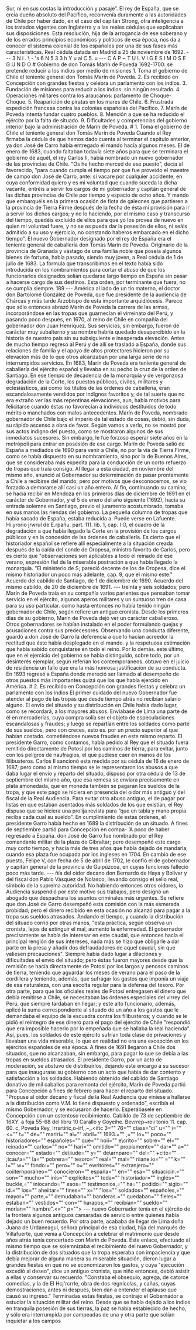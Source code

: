 Sur, ni en sus costas la introducción y pasaje”. El rey de España, que se creía dueño absoluto del Pacífico, reconvenía duramente a las autoridades de Chile por haber dado, en el caso del capitán Strong, otra inteligencia a los tratados vigentes con Inglaterra y a las reales cédulas que explicaban sus disposiciones. Esta resolución, hija de la arrogancia de ese soberano y de los errados principios económicos y políticos de esa época, nos da a conocer el sistema colonial de los españoles por una de sus fases más características. Real cédula datada en Madrid a 25 de noviembre de 1692. --- 3 N i . \ - 's 6 N 5 3 3 h Y u ai C 5. u --- C A P ~ T U L V I G E S I M O S E G U N D O # Gobierno de don Tomás Marín de Poveda 1692-1700: se pretende reducir a los indios por medio de misiones 1. Toma el gobierno de Chile el teniente general don Tomás Marín de Poveda. 2. Es recibido en Concepción con grandes fiestas y celebra un parlamento con los indios. 3. Fundación de misiones para reducir a los indios: sin ningún resultado. 4. Operaciones militares contra los araucanos: parlamento de Choque-Choque. 5. Reaparición de piratas en los mares de Chile. 6. Frustrada expedición francesa contra las colonias españolas del Pacífico. 7. Marín de Poveda intenta fundar cuatro pueblos. 8. Mención a que se ha reducido el ejército por la falta de situado. 9. Dificultades y competencias del gobierno interior bajo la administración de Marín de Poveda. # 1. Toma el gobierno de Chile el teniente general don Tomás Marín de Poveda Cuando el Rey firmaba la cédula de que hemos dado cuenta al terminar el capítulo anterior, ya don José de Carro había entregado el mando hacía algunos meses. El de enero de 1683, cuando faltaban todavía siete años para que se terminara el gobierno de aquél, el rey Carlos II, había nombrado un nuevo gobernador de las provincias de Chile. "Os he hecho merced de ese puesto", decía al favorecido, "para cuando cumpla el tiempo por que fue proveído el maestre de campo don José de Carro, ante: si vacare por cualquier accidente, en cuya conformidad quiero y es mi voluntad que cuando suceda la dicha vacante, entréis a servir los cargos de mi gobernador y capitán general de las dichas provincias de Chile por tiempo y espacio de ocho años. Y mando que embarquéis en la primera ocasión de flota de galeones que partieren a la provincia de Tierra Firme después de la fecha de ésta mi provisión para ir a servir los dichos cargos; y no lo haciendo, por el mismo caso y transcurso del tiempo, quedéis excluido de ellos para que yo los provea de nuevo en quien mi voluntad fuere, y no se os pueda dar la posesión de ellos, ni seáis admitido a su uso y ejercicio, no constando haberos embarcado en el dicho tiempo". El nuevo Gobernador designado por el rey de España era el teniente general de caballería don Tomás Marín de Poveda. Originario de la provincia de Granada y vástago de una familia noble que poseía algunos bienes de fortuna, había pasado, siendo muy joven, a Real cédula de 1 de julio de 1683. La fórmula que transcribimos en el texto había sido introducida en los nombramientos para cortar el abuso de que los funcionarios designados solían quedarse largo tiempo en España sin pasar a hacerse cargo de sus destinos. Esta orden, por terminante que fuera, no se cumplía siempre. 189 --- América al lado de un tío materno, el doctor don Bartolomé González de Poveda, que fue presidente de la audiencia de Chárcas y más tarde Arzobispo de esta importante arquidiócesis. Parece que sólo entonces abrazó Marín de Poveda la carrera de las armas, incorporándose en las tropas que guarnecían el virreinato del Perú, y pasando poco después, en 1670, al reino de Chile en compañía del gobernador don Juan Henríquez. Sus servicios, sin embargo, fueron de carácter muy subalterno y su nombre habría quedado desapercibido en la historia de nuestro país sin su subsiguiente e inesperada elevación. Antes de mucho tiempo regresó al Perú y de allí se trasladó a España, donde sus relaciones de familia y el apoyo de altos protectores hicieron por su elevación más de lo que otros alcanzaban por una larga serie de no interrumpidos servicios. En 1683, Marín de Poveda era teniente general de caballería del ejército español y llevaba en su pecho la cruz de la orden de Santiago. En ese tiempo de decadencia de la monarquía y de vergonzosa degradación de la Corte, los puestos públicos, civiles, militares y eclesiásticos, así como los títulos de las órdenes de caballería, eran escandalosamente vendidos por indignos favoritos y, de tal suerte que no era extraño ver las más repentinas elevaciones, aun, había motivos para felicitarse cuando éstas no favorecían a individuos destituidos de todo mérito o manchados con malos antecedentes. Marín de Poveda, nombrado gobernador de Chile bajo el imperio de tal estado de cosas, debió, sin duda, su rápido ascenso a obra de favor. Según vamos a verlo, no se mostró por sus actos indigno del puesto, como se mostraron algunos de sus inmediatos sucesores. Sin embargo, le fue forzoso esperar siete años en la metrópoli para entrar en posesión de ese cargo. Marín de Poveda salió de España a mediados de 1690 para venir a Chile, no por la vía de Tierra Firme, como se había dispuesto en su nombramiento, sino por la de Buenos Aires, que se consideraba más expedita para la conducción de un corto refuerzo de tropas que traía consigo. Al llegar a esta ciudad, en noviembre del mismo año, anunció al Gobernador su determinación de pasar prontamente a Chile a recibirse del mando; pero por motivos que desconocemos, se vio forzado a demorarse allí casi un año entero. Al fin, continuando su camino, se hacía recibir en Mendoza en los primeros días de diciembre de 1691 en el carácter de Gobernador, y el 5 de enero del año siguiente (1692), hacía su entrada solemne en Santiago, previo el juramento acostumbrado, tomaba en sus manos las riendas del gobierno. La pequeña columna de tropas que había sacado de España, estaba reducida a. Puede verse en Lafuente. Hi.yrorio jrwrul de E.rpañu. part. 111. lib. 1, cap. I O, el cuadro de la degradación a que había llegado la Corte en la provisión de los cargos públicos y en la concesión de las órdenes de caballería. Es cierto que el historiador español se refiere allí especialmente a la situación creada después de la caída del conde de Oropesa, ministro favorito de Carlos, pero es cierto que "observaciones son aplicables a todo el reinado de ese verano, expresión fiel de la miserable postración a que había llegado la monarquía. "El ministerio de S; pareció decente de los de Oropesa, dice el mismo historiador un poco más adelante, cap. 9, que el mismo este." Acuerdo del cabildo de Santiago, de 1 de diciembre de 1690. Acuerdo del mismo cabildo, de 20 de diciembre de 1691. --- treinta y seis soldados; pero Marín de Poveda traía en su compañía varios parientes que pensaban tomar servicio en el ejército, algunos aperos militares y un suntuoso tren de casa para su uso particular. como hasta entonces no había tenido ningún gobernador de Chile, según refiere un antiguo cronista. Desde los primeros días de su gobierno, Marín de Poveda dejó ver un carácter caballeroso. Otros gobernadores se habían instalado en el poder formulando quejas y acusaciones contra sus predecesores. Observando una conducta diferente, guardó a don José de Garro la deferencia a que lo hacían acreedor la rectitud que éste había desplegado en el mando. y la respetuosa estimación que había sabido conquistarse en todo el reino. Por lo demás. este último, que en el ejercicio del gobierno se había distinguido, sobre todo, por un desinterés ejemplar, según referían los contemporáneos. obtuvo en el juicio de residencia un fallo que era la más honrosa justificación de su conducta. En 1693 regresó a España donde mereció ser llamado al desempeño de otros puestos más importantes quizá que los que había ejercido en América. # 2. Es recibido en Concepción con grandes fiestas y celebra un parlamento con los indios El primer cuidado del nuevo Gobernador fue atender al pago de las tropas que desde tiempo atrás no recibían salario alguno. El envío del situado y su distribución en Chile había dado lugar, como se recordará, a los mayores abusos. Enviabase de Lima una parte de él en mercaderías, cuya compra solía ser el objeto de especulaciones escandalosas y fraudes; y luego se repartían entre los soldados como parte de sus sueldos, pero con creces, esto es. por un precio superior al que habían costado. cometiéndose nuevos fraudes en este mismo reparto. El presidente Garro, como contamos, había pedido al Rey que el situado fuera remitido directamente de Potosí por los caminos de tierra, para evitar, junto con los peligros de naufragios, el que pudiese caer en manos de los filibusteros. Carlos II sancionó esta medida por su cédula de 16 de enero de 1687; pero como al mismo tiempo se le representaron los abusos a que daba lugar el envío y reparto del situado, dispuso por otra cédula de 13 de septiembre del mismo año, que esa remesa se enviara precisamente en plata amonedada, que en moneda también se pagaran los sueldos de la tropa, y que este pago se hiciera en presencia del oidor más antiguo y del fiscal de la Real Audiencia. Para evitar otro abuso antiguo, el de pagar por listas en que estaban asentados más soldados de los que existían, el Rey dispuso que se hiciera una prolija revista para “que en tabla y mano propia reciba cada cual su sueldo”. En cumplimiento de estas órdenes, el presidente Garro había hecho en 1689 la distribución de un situado. A fines de septiembre partió para Concepción en compa- ‘A poco de haber regresado a España. don José de Garro fue nombrado por el Rey comandante militar de la plaza de Gibraltar; pero desempeñó este cargo muy corto tiempo, y hacía más de tres años que había dejado de mandarla, cuando esa plaza fue ocupada por los ingleses en 1704. En cambio de ese puesto, Felipe V, con fecha de 5 de abril de 1702, le confió el de gobernador y capitán general de la provincia de Guipúzcoa, en cuyas funciones falleció poco más tarde. --- ñía del oidor decano don Bernardo de Haya y Bolívar y del fiscal don Pablo Vásquez de Nolasco, llevando consigo el sello real, símbolo de la suprema autoridad. No habiendo entonces otros oidores, la Audiencia suspendió por este motivo sus trabajos, pero designó un abogado que despachara los asuntos criminales más urgentes. Se refiere que don José de Garro desempeñó esta comisión con la más esmerada probidad; pero el dinero recibido en esta ocasión no alcanzó para pagar a la tropa sus sueldos atrasados. Andando el tiempo, y cuando la distribución del situado corrió por otras manos, "esta práctica, según observa un cronista, lejos de extinguir el mal, aumentó la enfermedad. El gobernador precisamente se había de interesar en este caudal, que entonces hacía el principal renglón de sus intereses, nada más se hizo que obligarle a dar parte en la presa y añadir dos defraudadores de aquel caudal, sin que valiesen precauciones". Siempre había dado lugar a dilaciones y dificultades el envío del situado; pero éstas fueron mayores desde que la remisión se hacía directamente de Potosí por los largos y penosos caminos de tierra, teniendo que aguardar los meses de verano para el paso de la cordillera y teniendo, además, que sufragar los gastos que imponía un viaje de esa naturaleza, con una escolta regular para la defensa del tesoro. Por otra parte, para que los oficiales reales de Potosí entregasen el dinero que debía remitirse a Chile, se necesitaban las órdenes especiales del virrey del Perú, que siempre tardaban en llegar; y este alto funcionario, además, aplicó la suma correspondiente al situado de un año a los gastos que le demandaba el equipo de la escuadra contra los filibusteros; y cuando se le pidió el reintegro de ese dinero para el pago del ejército de Chile "respondió que era imposible hacerlo por lo empeñada que se hallaba la real hacienda". Así, pues, los soldados de este ejército sufrían toda clase de privaciones y llevaban una vida miserable, lo que en realidad no era una excepción en los ejércitos españoles de esa época. A fines de 1691 llegaron a Chile dos situados, que no alcanzaban, sin embargo, para pagar lo que se debía a las tropas en sueldos atrasados. El presidente Garro, por un acto de moderación, se abstuvo de distribuirlos, dejando este encargo a su sucesor para que inaugurase su gobierno con un acto que había de dar contento y satisfacción a los soldados. Habiendo obtenido del cabildo de Santiago donativo de mil caballos para remonta del ejército, Marín de Poveda partió para Concepción a fines de febrero para hacer el reparto del situado. "Propuse al oidor decano y fiscal de la Real Audiencia que viniese a hallarse a la distribución como V.M. lo tiene dispuesto y ordenado", escribía el mismo Gobernador, y se excusaron de hacerlo. Esperábasele en Concepción con un ostentoso recibimiento. Cabildo de 73 de septiembre de 16XY. a foja 55-68 del libru 10 Carallo y Goyeihe. Bevrrep~roii tonio 11. cap. 60. c, Poveda Rey, Irrsrtíric,o-irf,,~,.<ific 3="" 76="" class="ci" u="" i="" &#x3C;="" t="" de="" mariri="" al="" abril="" 1693.="" ,="" lo="" poco="" historiadores="" españoles="" que="" hoii="" e\crito="" sobre="" el="" reinado="" carlos="" no="" hari="" omitido="" propiamente="" dar="" a="" conocer="" estado="" de\iiude="" y="" de\arnparo="" del="" +cito="" ;icau\a="" la="" pobrera="" tesoro="" real="" mal="" riiane.io="" \="" k="" l="" w="" fondo\:="" pero="" o="" ewritores="" extranjero\="" coiiternporáneo\="" conocieron="" españa="" en="" esa="" situacicin.="" son="" mucho="" inis="" explícitos="" toda\="" historiador="" inglés="" buckle,="" inlocando="" esos="" testimonios,="" ha="" podido="" siglo="" id.="" los="" aheiitar="" fines="" x="" &#x22;los="" soldados="" españoles,="" mayor="" parte,="" demudaban="" banderas.="" quedaban="" fieles="" estaban="" vestidos="" con="" harapos,="" recibían="" sueldo="" morían="" hambre&#x22;.&#x3C;="" p=""> </ific> --- nuevo Gobernador tenía en el ejército de la frontera algunos antiguos camaradas de servicio entre quienes había dejado un buen recuerdo. Por otra parte, acababa de llegar de Lima doña Juana de Urdaneagui, señora principal de esa ciudad, hija del marqués de Villafuerte, que venía a Concepción a celebrar el matrimonio que desde años atrás tenía concertado con Marín de Poveda. Este enlace, efectuado al mismo tiempo que se solemnizaba el recibimiento del nuevo Gobernador, y la distribución de dos situados que la tropa esperaba con impaciencia y que debía mejorar de alguna manera su miserable situación, dieron lugar a grandes fiestas en que no se economizaron los gastos, y cuya "ejecución excedió al deseo", dice un antiguo cronista, que niño entonces, debió asistir a ellas y conservar su recuerdo. "Constaba el obsequio, agrega, de catorce comedias, y la de El Hcj'rcrrle, obra de dos regnícolas, y cañas, cuyas demostraciones, antes ni después, bien dan a entender el aplauso que causó su ingreso." Terminadas estas fiestas, se contrajo el Gobernador a estudiar la situación militar del reino. Desde que se había dejado a los indios en tranquila posesión de sus tierras, la paz se había establecido de hecho, y sólo era interrumpida por campeadas de una y otra parte que solían inquietar a los campos
